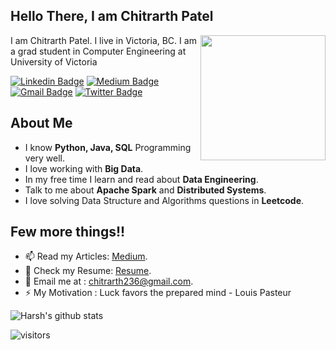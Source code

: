 <h2> Hello There, I am <b>Chitrarth Patel</b></h2>

<img align='right' src='https://user-images.githubusercontent.com/5713670/87202985-820dcb80-c2b6-11ea-9f56-7ec461c497c3.gif' width='200"'>

I am Chitrarth Patel. I live in Victoria, BC. I am a grad student in Computer Engineering at University of Victoria

[![Linkedin Badge](https://img.shields.io/badge/-chitarth236-blue?style=flat-square&logo=Linkedin&logoColor=white&link=https://www.linkedin.com/in/chitrarth236/)](https://www.linkedin.com/in/chitrarth236/) [![Medium Badge](https://img.shields.io/badge/-@chitrarth236-03a57a?style=flat-square&labelColor=000000&logo=Medium&link=https://medium.com/@chitrarth236/)](https://medium.com/@chitrarth236)
[![Gmail Badge](https://img.shields.io/badge/-chitrarth236@gmail.com-c14438?style=flat-square&logo=Gmail&logoColor=white&link=mailto:chitrarth236@gmail.com)](mailto:chitrarth236@gmail.com)
[![Twitter Badge](https://img.shields.io/badge/-@chitrarth236-1ca0f1?style=flat-square&labelColor=1ca0f1&logo=twitter&logoColor=white&link=https://twitter.com/chitrarth236)](https://twitter.com/chitrarth236)

## About Me
- I know **Python, Java, SQL** Programming very well.
- I love working with **Big Data**.
- In my free time I learn and read about **Data Engineering**.
- Talk to me about **Apache Spark** and **Distributed Systems**.
- I love solving Data Structure and Algorithms questions in **Leetcode**.

## Few more things!!
- 📫 Read my Articles: [Medium](https://medium.com/@chitrarth236/).
- 🎯 Check my Resume: [Resume]().
- 🔔 Email me at : chitrarth236@gmail.com.
- ⚡ My Motivation : Luck favors the prepared mind - Louis Pasteur

![Harsh's github stats](https://github-readme-stats.vercel.app/api?username=chitrarth236&hide=["issues"]&show_icons=true)

![visitors](https://visitor-badge.glitch.me/badge?page_id=chitrarth236.chitrarth236)
